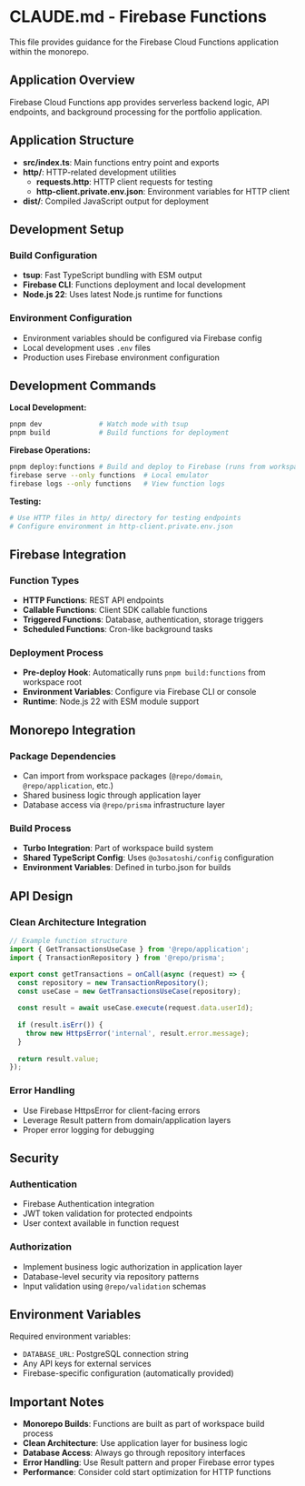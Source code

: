 # CLAUDE.md - Firebase Functions

This file provides guidance for the Firebase Cloud Functions application within the monorepo.

## Application Overview

Firebase Cloud Functions app provides serverless backend logic, API endpoints, and background processing for the portfolio application.

## Application Structure

- **src/index.ts**: Main functions entry point and exports
- **http/**: HTTP-related development utilities
  - **requests.http**: HTTP client requests for testing
  - **http-client.private.env.json**: Environment variables for HTTP client
- **dist/**: Compiled JavaScript output for deployment

## Development Setup

### Build Configuration
- **tsup**: Fast TypeScript bundling with ESM output
- **Firebase CLI**: Functions deployment and local development
- **Node.js 22**: Uses latest Node.js runtime for functions

### Environment Configuration
- Environment variables should be configured via Firebase config
- Local development uses `.env` files
- Production uses Firebase environment configuration

## Development Commands

**Local Development:**
```bash
pnpm dev              # Watch mode with tsup
pnpm build            # Build functions for deployment
```

**Firebase Operations:**
```bash
pnpm deploy:functions # Build and deploy to Firebase (runs from workspace root)
firebase serve --only functions  # Local emulator
firebase logs --only functions   # View function logs
```

**Testing:**
```bash
# Use HTTP files in http/ directory for testing endpoints
# Configure environment in http-client.private.env.json
```

## Firebase Integration

### Function Types
- **HTTP Functions**: REST API endpoints
- **Callable Functions**: Client SDK callable functions
- **Triggered Functions**: Database, authentication, storage triggers
- **Scheduled Functions**: Cron-like background tasks

### Deployment Process
- **Pre-deploy Hook**: Automatically runs `pnpm build:functions` from workspace root
- **Environment Variables**: Configure via Firebase CLI or console
- **Runtime**: Node.js 22 with ESM module support

## Monorepo Integration

### Package Dependencies
- Can import from workspace packages (`@repo/domain`, `@repo/application`, etc.)
- Shared business logic through application layer
- Database access via `@repo/prisma` infrastructure layer

### Build Process
- **Turbo Integration**: Part of workspace build system
- **Shared TypeScript Config**: Uses `@o3osatoshi/config` configuration
- **Environment Variables**: Defined in turbo.json for builds

## API Design

### Clean Architecture Integration
```typescript
// Example function structure
import { GetTransactionsUseCase } from '@repo/application';
import { TransactionRepository } from '@repo/prisma';

export const getTransactions = onCall(async (request) => {
  const repository = new TransactionRepository();
  const useCase = new GetTransactionsUseCase(repository);
  
  const result = await useCase.execute(request.data.userId);
  
  if (result.isErr()) {
    throw new HttpsError('internal', result.error.message);
  }
  
  return result.value;
});
```

### Error Handling
- Use Firebase HttpsError for client-facing errors
- Leverage Result pattern from domain/application layers
- Proper error logging for debugging

## Security

### Authentication
- Firebase Authentication integration
- JWT token validation for protected endpoints
- User context available in function request

### Authorization
- Implement business logic authorization in application layer
- Database-level security via repository patterns
- Input validation using `@repo/validation` schemas

## Environment Variables

Required environment variables:
- `DATABASE_URL`: PostgreSQL connection string
- Any API keys for external services
- Firebase-specific configuration (automatically provided)

## Important Notes

- **Monorepo Builds**: Functions are built as part of workspace build process
- **Clean Architecture**: Use application layer for business logic
- **Database Access**: Always go through repository interfaces
- **Error Handling**: Use Result pattern and proper Firebase error types
- **Performance**: Consider cold start optimization for HTTP functions